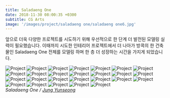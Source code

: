 ```yaml
---
title: Saladaeng One
date: 2018-11-30 08:00:35 +0300
subtitle: CG Arts
image: '/images/project/saladaeng one/saladaeng one6.jpg'
---
```


앞으로 더욱 다양한 프로젝트를 시도하기 위해 우선적으로 한 단계 더 발전된 모델링 실력이 필요했습니다. 이때까지 시도한 인테리어 프로젝트에서 더 나아가 방콕의 한 건축물인 Saladaeng One 전체를 모델링 하며 한 층 더 성장하는 시간을 가지게 되었습니다.

<div class="gallery-box">
  <div class="gallery">
    <img src="/images/project/saladaeng one/saladaeng one1.jpg" alt="Project">
    <img src="/images/project/saladaeng one/saladaeng one2.jpg" alt="Project">
    <img src="/images/project/saladaeng one/saladaeng one3.jpg" alt="Project">
    <img src="/images/project/saladaeng one/saladaeng one4.jpg" alt="Project">
    <img src="/images/project/saladaeng one/saladaeng one5.jpg" alt="Project">
    <img src="/images/project/saladaeng one/saladaeng one6.jpg" alt="Project">
    <img src="/images/project/saladaeng one/saladaeng one7.jpg" alt="Project">
    <img src="/images/project/saladaeng one/saladaeng one8.jpg" alt="Project">
    <img src="/images/project/saladaeng one/saladaeng one9.jpg" alt="Project">
    <img src="/images/project/saladaeng one/saladaeng one10.jpg" alt="Project">
    <img src="/images/project/saladaeng one/saladaeng one11.jpg" alt="Project">
    <img src="/images/project/saladaeng one/saladaeng one12.jpg" alt="Project">
    <img src="/images/project/saladaeng one/saladaeng one13.jpg" alt="Project">
    <img src="/images/project/saladaeng one/saladaeng one14.jpg" alt="Project">
    <img src="/images/project/saladaeng one/saladaeng one15.jpg" alt="Project">
    <img src="/images/project/saladaeng one/saladaeng one16.jpg" alt="Project">
    <img src="/images/project/saladaeng one/saladaeng one17.jpg" alt="Project">
    <img src="/images/project/saladaeng one/saladaeng one18.jpg" alt="Project">
    <img src="/images/project/saladaeng one/saladaeng one19.jpg" alt="Project">
    <img src="/images/project/saladaeng one/saladaeng one20.jpg" alt="Project">
    <img src="/images/project/saladaeng one/saladaeng one21.jpg" alt="Project">
    <img src="/images/project/saladaeng one/saladaeng one22.jpg" alt="Project">
    <img src="/images/project/saladaeng one/saladaeng one23.jpg" alt="Project">
    <img src="/images/project/saladaeng one/saladaeng one24.jpg" alt="Project">
    <img src="/images/project/saladaeng one/saladaeng one25.jpg" alt="Project">
    <img src="/images/project/saladaeng one/saladaeng one26.jpg" alt="Project">
  </div>
  <em>Saladaeng One / <a href="/about" target="_blank">Jung Yunseong</a></em>
</div>